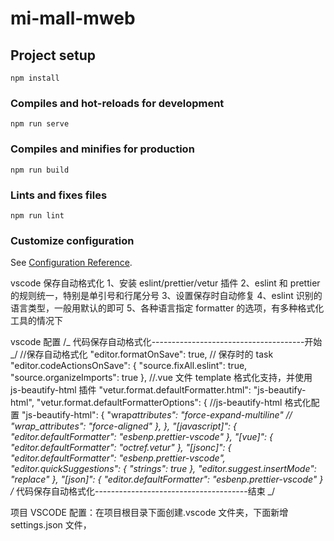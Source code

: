 # mi-mall-mweb

## Project setup

```
npm install
```

### Compiles and hot-reloads for development

```
npm run serve
```

### Compiles and minifies for production

```
npm run build
```

### Lints and fixes files

```
npm run lint
```

### Customize configuration

See [Configuration Reference](https://cli.vuejs.org/config/).

vscode 保存自动格式化
1、安装 eslint/prettier/vetur 插件
2、eslint 和 prettier 的规则统一，特别是单引号和行尾分号
3、设置保存时自动修复
4、eslint 识别的语言类型，一般用默认的即可
5、各种语言指定 formatter 的选项，有多种格式化工具的情况下

vscode 配置
/_ 代码保存自动格式化--------------------------------------开始 _/
//保存自动格式化
"editor.formatOnSave": true,
// 保存时的 task
"editor.codeActionsOnSave": {
"source.fixAll.eslint": true,
"source.organizeImports": true
},
//.vue 文件 template 格式化支持，并使用 js-beautify-html 插件
"vetur.format.defaultFormatter.html": "js-beautify-html",
"vetur.format.defaultFormatterOptions": {
//js-beautify-html 格式化配置
"js-beautify-html": {
"wrap*attributes": "force-expand-multiline"
// "wrap_attributes": "force-aligned"
},
},
"[javascript]": {
"editor.defaultFormatter": "esbenp.prettier-vscode"
},
"[vue]": {
"editor.defaultFormatter": "octref.vetur"
},
"[jsonc]": {
"editor.defaultFormatter": "esbenp.prettier-vscode",
"editor.quickSuggestions": {
"strings": true
},
"editor.suggest.insertMode": "replace"
},
"[json]": {
"editor.defaultFormatter": "esbenp.prettier-vscode"
}
/* 代码保存自动格式化--------------------------------------结束 \_/

项目 VSCODE 配置：在项目根目录下面创建.vscode 文件夹，下面新增 settings.json 文件，
